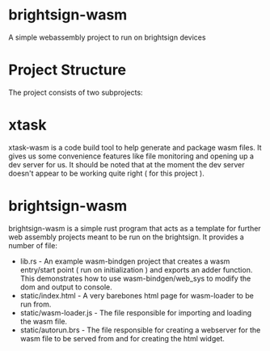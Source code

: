 # brightsign-wasm
A simple webassembly project to run on brightsign devices

# Project Structure
The project consists of two subprojects:

# xtask
xtask-wasm is a code build tool to help generate and package wasm files. It gives us some convenience features
like file monitoring and opening up a dev server for us. It should be noted that at the moment the dev server
doesn't appear to be working quite right ( for this project ).

# brightsign-wasm
brightsign-wasm is a simple rust program that acts as a template for further web assembly projects meant to be
run on the brightsign. It provides a number of file:

* lib.rs - An example wasm-bindgen project that creates a wasm entry/start point ( run on initialization ) and
  exports an adder function. This demonstrates how to use wasm-bindgen/web_sys to modify the dom and
  output to console.
* static/index.html - A very barebones html page for wasm-loader to be run from.
* static/wasm-loader.js - The file responsible for importing and loading the wasm file.
* static/autorun.brs - The file responsible for creating a webserver for the wasm file to be served
  from and for creating the html widget.

